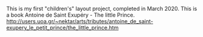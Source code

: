 This is my first "children's" layout project, completed in March 2020. This is a book Antoine de Saint Exupéry - The little Prince.
http://users.uoa.gr/~nektar/arts/tributes/antoine_de_saint-exupery_le_petit_prince/the_little_prince.htm
